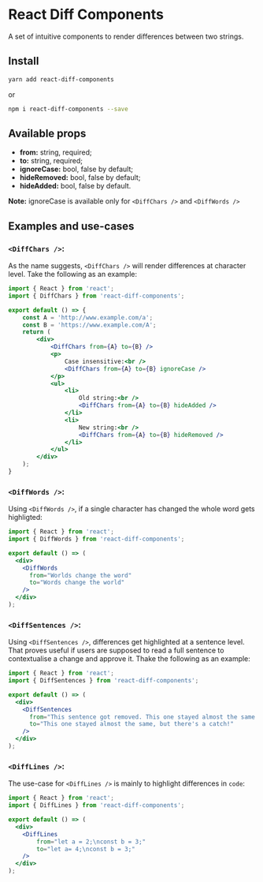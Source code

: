 # React Diff Components

A set of intuitive components to render differences between two strings.

## Install

```bash
yarn add react-diff-components
```

or

```bash
npm i react-diff-components --save
```

## Available props

- __from:__ string, required;
- __to:__ string, required;
- __ignoreCase:__ bool, false by default;
- __hideRemoved:__ bool, false by default;
- __hideAdded:__ bool, false by default.

__Note:__ ignoreCase is available only for `<DiffChars />` and `<DiffWords />`

## Examples and use-cases

### `<DiffChars />`:

As the name suggests, `<DiffChars />` will render differences at character level. Take the following as an example:

```jsx
import { React } from 'react';
import { DiffChars } from 'react-diff-components';

export default () => {
    const A = 'http://www.example.com/a';
    const B = 'https://www.example.com/A';
    return (
        <div>
            <DiffChars from={A} to={B} />
            <p>
                Case insensitive:<br />
                <DiffChars from={A} to={B} ignoreCase />
            </p>
            <ul>
                <li>
                    Old string:<br />
                    <DiffChars from={A} to={B} hideAdded />
                </li>
                <li>
                    New string:<br />
                    <DiffChars from={A} to={B} hideRemoved />
                </li>
            </ul>
        </div>
    );
}
```

### `<DiffWords />`:

Using `<DiffWords />`, if a single character has changed the whole word gets highligted:


```jsx
import { React } from 'react';
import { DiffWords } from 'react-diff-components';

export default () => (
  <div>
    <DiffWords
      from="Worlds change the word"
      to="Words change the world"
    />
  </div>
);
```

### `<DiffSentences />`:

Using `<DiffSentences />`, differences get highlighted at a sentence level. That proves useful if users are supposed to read a full sentence to contextualise a change and approve it. Thake the following as an example:

```jsx
import { React } from 'react';
import { DiffSentences } from 'react-diff-components';

export default () => (
  <div>
    <DiffSentences
      from="This sentence got removed. This one stayed almost the same."
      to="This one stayed almost the same, but there's a catch!"
    />
  </div>
);
```

### `<DiffLines />`:

The use-case for `<DiffLines />` is mainly to highlight differences in `code`:

```jsx
import { React } from 'react';
import { DiffLines } from 'react-diff-components';

export default () => (
  <div>
    <DiffLines 
        from="let a = 2;\nconst b = 3;"
        to="let a= 4;\nconst b = 3;"
    />
  </div>
);
```
